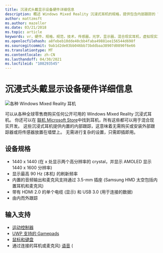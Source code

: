 ```yaml
---
title: 沉浸式头戴显示设备硬件详细信息
description: 概述 Windows Mixed Reality 沉浸式耳机的规格，提供包含内部跟踪的 VR (无需外部设置) 。
author: mattzmsft
ms.author: mazeller
ms.date: 03/21/2018
ms.topic: article
keywords: vr，硬件，规格，规范，技术，传感器，光学，显示器，混合现实耳机，虚拟现实耳机，什么是虚拟现实，沉浸式耳机
ms.openlocfilehash: a8febeb10dde40cbb4faba49881ee156544d698f
ms.sourcegitcommit: 9ab1d2de03bb046bb73bddbaa38907d0890f6e66
ms.translationtype: MT
ms.contentlocale: zh-CN
ms.lasthandoff: 04/30/2021
ms.locfileid: "108293545"
---
```

# <a name="immersive-headset-hardware-details"></a>沉浸式头戴显示设备硬件详细信息

![各种 Windows Mixed Reality 耳机](images/MR-headsets.png)

可以从各种全球零售商购买任何公开可用的 Windows Mixed Reality 沉浸式耳机。 你还可以在 [联机 Microsoft Store](https://www.microsoft.com/en-us/store/collections/AR-MR-VRheadsets)中找到耳机，所有这些都可以用于混合现实开发。 这些沉浸式耳机提供内置的内部跟踪，这意味着无需购买或安装外部跟踪器或将传感器放置在墙壁上。 无需进行复杂的设置，只需即插即用。

## <a name="device-specifications"></a>设备规格

* 1440 x 1440 (在 x 处显示两个高分辨率的 crystal，并显示 AMOLED 显示 1440 x 1600 分辨率) 
* 显示最高 90 Hz (本机) 的刷新频率
* 内置的音频输出和麦克风支持通过 3.5-mm 插座 (Samsung HMD 太空包括内置耳机和麦克风) 
* 带有 HDMI 2.0 的单个电缆 (显示) 和 USB 3.0 (用于连接的数据) 
* 由内而外跟踪

## <a name="input-support"></a>输入支持

* [运动控制器](../design/motion-controllers.md)
* [UWP 支持的 Gamepads](hardware-accessories.md)
* [鼠标和键盘](hardware-accessories.md)
* 通过连接的耳机或麦克风) [语音](../design/voice-input.md) (

